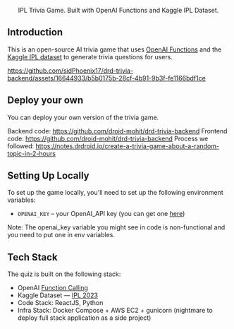 <p align="center">
  IPL Trivia Game. Built with OpenAI Functions and Kaggle IPL Dataset. 
</p>

## Introduction

This is an open-source AI trivia game that uses [OpenAI Functions](https://platform.openai.com/docs/guides/gpt/function-calling) and the [Kaggle IPL dataset](https://www.kaggle.com/datasets/purnend26/ipl-2023-dataset) to generate trivia questions for users.

https://github.com/sidPhoenix17/drd-trivia-backend/assets/16644933/b5b0175b-28cf-4b91-9b3f-fe1166bdf1ce


## Deploy your own

You can deploy your own version of the trivia game.

Backend code: https://github.com/droid-mohit/drd-trivia-backend
Frontend code: https://github.com/droid-mohit/drd-trivia-backend
Process we followed: https://notes.drdroid.io/create-a-trivia-game-about-a-random-topic-in-2-hours


## Setting Up Locally

To set up the game locally, you'll need to set up the following environment variables:

- `OPENAI_KEY` – your OpenAI_API key (you can get one [here](https://platform.openai.com/account/api-keys))

Note: The openai_key variable you might see in code is non-functional and you need to put one in env variables.

## Tech Stack

The quiz is built on the following stack:
- OpenAI [Function Calling](https://platform.openai.com/docs/guides/gpt/function-calling)
- Kaggle Dataset — [IPL 2023](https://www.kaggle.com/datasets/purnend26/ipl-2023-dataset)
- Code Stack: ReactJS, Python
- Infra Stack: Docker Compose + AWS EC2 + gunicorn (nightmare to deploy full stack application as a side project)
